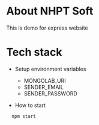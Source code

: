 # About NHPT Soft #

This is demo for express website

# Tech stack #

* Setup environment variables
  
  - MONGOLAB_URI
  - SENDER_EMAIL
  - SENDER_PASSWORD

* How to start

```
  npm start
```